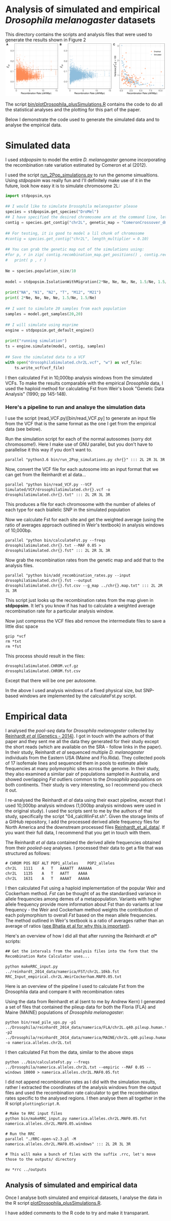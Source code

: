 # Analysis of simulated and empirical *Drosophila melanogaster* datasets

This directory contains the scripts and analysis files that were used to generate the results shown in Figure 2
![](../writeUp/threePanelFigure.png)

The script [bin/plotDrosophila_plusSimulations.R](bin/plotDrosophila_plusSimulations.R) contains the code to do all the statistical analyses and the plotting for this part of the paper. 

Below I demonstrate the code used to generate the simulated data and to analyse the empirical data.


# Simulated data

I used *stdpopsim* to model the entire *D. melanogaster* genome incorporating the recombination rate variation estimated by Comeron et al (2012).

I used the script [run_2Pop_simulations.py](bin/run_2Pop_simulations.py) to run the genome simualtions. Using *stdpopsim* was really fun and I'll definitely make use of it in the future, look how easy it is to simulate chromosome 2L:

```python
import stdpopsim,sys

## I would like to simulate Drosophila melanogaster please
species = stdpopsim.get_species("DroMel")
## I have specified the desired chromosome arm at the command line, let's 
contig = species.get_contig("chr2L", genetic_map = "ComeronCrossover_dm6")

## For testing, it is good to model a lil chunk of chromosome
#contig = species.get_contig("chr2L", length_multiplier = 0.10)

## You can grab the genetic map out of the simulations using:
#for p, r in zip( contig.recombination_map.get_positions() , contig.recombination_map.get_rates() ):
#	print( p , r )

Ne = species.population_size/10

model = stdpopsim.IsolationWithMigration(2*Ne, Ne, Ne, Ne, 1.5/Ne, 1.5/Ne)

print("NA", "N1", "N2", "T", "M12", "M21")
print( 2*Ne, Ne, Ne, Ne, 1.5/Ne, 1.5/Ne)

## I want to simulate 20 samples from each population
samples = model.get_samples(20,20)

## I will simulate using msprime
engine = stdpopsim.get_default_engine()

print("running simulation")
ts = engine.simulate(model, contig, samples)

## Save the simulated data to a VCF
with open("drosophilaSimulated.chr2L.vcf", "w") as vcf_file:
	ts.write_vcf(vcf_file)


```

I then calculated Fst in 10,000bp analysis windows from the simulated VCFs. To make the results comparable with the empirical *Drosophila* data, I used the haploid method for calculating Fst from Weir's book "Genetic Data Analysis" (1990; pp 145-148).


### Here's a pipeline to run and analsye the simulation data
I use the script (read_VCF.py)[bin/read_VCF.py] to generate an input file from the VCF that is the same format as the one I get from the empirical data (see below). 

Run the simulation script for each of the normal autosomes (sorry dot chromosome!). Here I make use of GNU parallel, but you don't have to parallelise it this way if you don't want to.

```
parallel "python3.6 bin/run_2Pop_simulations.py chr{}" ::: 2L 2R 3L 3R
```

Now, convert the VCF file for each autosome into an input format that we can get from the Reinhardt et al data...

```
parallel "python bin/read_VCF.py --VCF Simulated/VCF/drosophilaSimulated.chr{}.vcf -o drosophilaSimulated.chr{}.txt" ::: 2L 2R 3L 3R
```
This produces a file for each chromosome with the number of alleles of each type for each biallelic SNP in the simulated population

Now we calculate Fst for each site and get the weighted average (using the ratio of averages approach outlined in Weir's textbook) in analysis windows of 10,000bp.

```
parallel "python bin/calculateFst.py --freqs drosophilaSimulated.chr{}.txt --MAF 0.05 > drosophilaSimulated.chr{}.fst" ::: 2L 2R 3L 3R
```

Now grab the recombination rates from the genetic map and add that to the analysis files.

```
parallel "python bin/add_recombination_rates.py --input drosophilaSimulated.chr{}.fst --output drosophilaSimulated.chr{}.fst.csv --g_map ../chr{}.map.txt" ::: 2L 2R 3L 3R
```
This script just looks up the recombination rates from the map given in **stdpopsim**. It let's you know if has had to calculate a weighted average recombination rate for a particular analysis window.

Now just compress the VCF files abd remove the intermediate files to save a little disc space
```
gzip *vcf
rm *txt
rm *fst
```
This process should result in the files:

	drosophilaSimulated.CHROM.vcf.gz
	drosophilaSimulated.CHROM.fst.csv
Except that there will be one per autosome.


In the above I used analysis windows of a fixed physical size, but SNP-based windows are implemented by the calculateFst.py script. 


# Empirical data

I analysed the *pool-seq* data for *Drosophila melanogaster* collected by [Reinhardt *et al* (Genetics - 2014)](https://www.genetics.org/content/197/1/361). I got in touch with the authors of that paper and they sent me all the data they generated for their study except the short reads (which are available on the SRA - follow links in the paper). In their study, Reinhardt *et al* sequenced multiple *D. melanogaster* individuals from the Eastern USA (Maine and Flo.Rida). They collected pools of 17 isofemale lines and sequenced them in pools to estimate allele frequencies at many polymorphic sites across the genome. In their study, they also examined a similar pair of populations sampled in Australia, and showed overlapping *Fst* outliers common to the *Drosophila* populations on both continents. Their study is very interesting, so I recommend you check it out. 

I re-analysed the Reinhardt *et al* data using their exact pipeline, except that I used 10,000bp analysis windows (1,000bp analysis windows were used in the original study). I used the scripts sent to me by the authors of that study, specifically the script "04_calcWinFst.sh". Given the storage limits of a GitHub repository, I add the processed derived allele frequency files for North America and the downstream processed files [Reinhardt_et_al_data/](Reinhardt_et_al_data/). If you want their full data, I recommend that you get in touch with them.

The Reinhardt *et al* data contained the derived allele frequencies obtained from their *pooled-seq* analyses. I processed their data to get a file that was structured as follows:
```
# CHROM	POS	REF	ALT	POP1_alleles	POP2_alleles
chr2L	1111	A	T	AAAATT	AAAAAA
chr2L	1135	A	T	AATT	AAAA
chr2L	1631	A	T	AAAAT	AAAAA
```

I then calculated Fst using a haploid implementation of the popular Weir and Cockerham method. *Fst* can be thought of as the standardised variance in allele frequencies among demes of a metapopulation. Variants with higher allele frequency provide more information about Fst than do variants at low frequency - the Weir and Cockerham method weights the contribution of each polymorphism to overall *Fst* based on the mean allele frequencies. The method outlined in Weir's textbook is a ratio of averages rather than an average of ratios ([see Bhatia et al for why this is important](https://genome.cshlp.org/content/23/9/1514.long)).  

Here's an overview of how I did all that after running the Reinhardt *et al** scripts:

```
## Get the intervals from the analysis files into the form that the Recombination Rate Calculator uses...

python makeRRC_input.py ../reinhardt_2014_data/namerica/FST/chr2L.10kb.fst RRC_Input_empirical.chr2L.WeirCockerham.MAF0.05.txt

```



Here is an overview of the pipeline I used to calculate Fst from the Drosophila data and compare it with recombination rates

Using the data from Reinhardt et al (sent to me by Andrew Kern) I generated a set of files that contained the pileup data for both the Floria (FLA) and Maine (MAINE) populations of *Drosophila melanogaster*:

```
python bin/read_pile_ups.py -p1 ../Drosophila/reinhardt_2014_data/namerica/FLA/chr2L.q40.pileup.human.trimmed -p2 ../Drosophila/reinhardt_2014_data/namerica/MAINE/chr2L.q40.pileup.human.trimmed -o namerica.alleles.chr2L.txt
``` 

I then calculated Fst from the data, similar to the above steps
```
python ../bin/calculateFst.py --freqs ../Drosophila/namerica.alleles.chr2L.txt --empiric --MAF 0.05 --windows 10000 > namerica.alleles.chr2L.MAF0.05.fst
```

I did not append recombination rates as I did with the simulation results, rather I extracted the coordinates of the analysis windows from the output files and used the recombination rate calculator to get the recombination rates specific to the analysed regions. I then analyse them all together in the R script ``` plottingScript.R ```.

```
# Make te RRC input files
python bin/makeRRC_input.py namerica.alleles.chr2L.MAF0.05.fst namerica.alleles.chr2L.MAF0.05.windows

# Run the RRC
parallel "./RRC-open-v2.3.pl -M namerica.alleles.chr2L.MAF0.05.windows" ::: 2L 2R 3L 3R

# This will make a bunch of files with the suffix .rrc, let's move those to the outputs/ directory

mv *rrc ../outputs

```




## Analysis of simulated and empirical data

Once I analyse both simulated and empirical datasets, I analyse the data in the R script [plotDrosophila_plusSimulations.R](bin/plotDrosophila_plusSimulations.R).

I have added comments to the R code to try and make it transparant.






